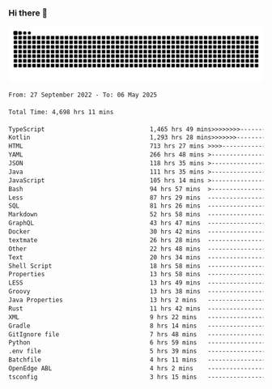 ### Hi there 👋

<picture>
  <source media="(prefers-color-scheme: dark)" srcset="https://raw.githubusercontent.com/heyline/heyline/output/github-contribution-grid-snake-dark.svg">
  <source media="(prefers-color-scheme: light)" srcset="https://raw.githubusercontent.com/heyline/heyline/output/github-contribution-grid-snake.svg">
  <img alt="github contribution grid snake animation" src="https://raw.githubusercontent.com/heyline/heyline/output/github-contribution-grid-snake.svg">
</picture>

<!--START_SECTION:waka-->

```txt
From: 27 September 2022 - To: 06 May 2025

Total Time: 4,698 hrs 11 mins

TypeScript                             1,465 hrs 49 mins>>>>>>>>-----------------   31.20 %
Kotlin                                 1,293 hrs 28 mins>>>>>>>------------------   27.53 %
HTML                                   713 hrs 27 mins >>>>---------------------   15.19 %
YAML                                   266 hrs 48 mins >------------------------   05.68 %
JSON                                   118 hrs 35 mins >------------------------   02.52 %
Java                                   111 hrs 35 mins >------------------------   02.38 %
JavaScript                             105 hrs 14 mins >------------------------   02.24 %
Bash                                   94 hrs 57 mins  >------------------------   02.02 %
Less                                   87 hrs 29 mins  -------------------------   01.86 %
SQL                                    81 hrs 26 mins  -------------------------   01.73 %
Markdown                               52 hrs 58 mins  -------------------------   01.13 %
GraphQL                                43 hrs 47 mins  -------------------------   00.93 %
Docker                                 30 hrs 42 mins  -------------------------   00.65 %
textmate                               26 hrs 28 mins  -------------------------   00.56 %
Other                                  22 hrs 48 mins  -------------------------   00.49 %
Text                                   20 hrs 34 mins  -------------------------   00.44 %
Shell Script                           18 hrs 58 mins  -------------------------   00.40 %
Properties                             13 hrs 58 mins  -------------------------   00.30 %
LESS                                   13 hrs 49 mins  -------------------------   00.29 %
Groovy                                 13 hrs 38 mins  -------------------------   00.29 %
Java Properties                        13 hrs 2 mins   -------------------------   00.28 %
Rust                                   11 hrs 42 mins  -------------------------   00.25 %
XML                                    9 hrs 22 mins   -------------------------   00.20 %
Gradle                                 8 hrs 14 mins   -------------------------   00.18 %
GitIgnore file                         7 hrs 48 mins   -------------------------   00.17 %
Python                                 6 hrs 59 mins   -------------------------   00.15 %
.env file                              5 hrs 39 mins   -------------------------   00.12 %
Batchfile                              4 hrs 11 mins   -------------------------   00.09 %
OpenEdge ABL                           4 hrs 2 mins    -------------------------   00.09 %
tsconfig                               3 hrs 15 mins   -------------------------   00.07 %
```

<!--END_SECTION:waka-->

